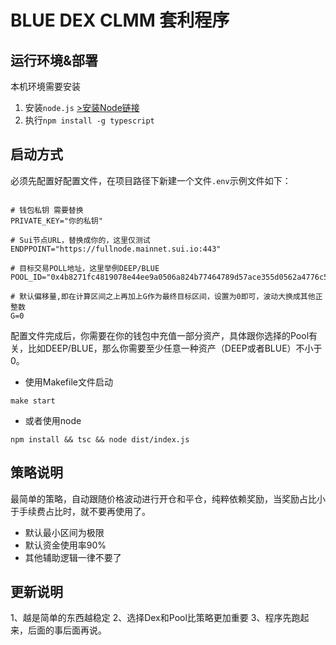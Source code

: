 # BLUE DEX CLMM 套利程序

## 运行环境&部署

本机环境需要安装

1. 安装`node.js` [>安装Node链接](https://nodejs.org/zh-cn/download/package-manager)
2. 执行`npm install -g typescript`

## 启动方式

必须先配置好配置文件，在项目路径下新建一个文件`.env`示例文件如下：

```.dotenv

# 钱包私钥 需要替换
PRIVATE_KEY="你的私钥"

# Sui节点URL，替换成你的，这里仅测试
ENDPPOINT="https://fullnode.mainnet.sui.io:443"

# 目标交易POLL地址，这里举例DEEP/BLUE
POOL_ID="0x4b8271fc4819078e44ee9a0506a824b77464789d57ace355d0562a4776c51840"

# 默认偏移量,即在计算区间之上再加上G作为最终目标区间，设置为0即可，波动大换成其他正整数
G=0
```

配置文件完成后，你需要在你的钱包中充值一部分资产，具体跟你选择的Pool有关，比如DEEP/BLUE，那么你需要至少任意一种资产（DEEP或者BLUE）不小于0。

- 使用Makefile文件启动

```shell
make start
```

- 或者使用node

```shell
npm install && tsc && node dist/index.js
```

## 策略说明

最简单的策略，自动跟随价格波动进行开仓和平仓，纯粹依赖奖励，当奖励占比小于手续费占比时，就不要再使用了。

- 默认最小区间为极限
- 默认资金使用率90%
- 其他辅助逻辑一律不要了

## 更新说明
1、越是简单的东西越稳定
2、选择Dex和Pool比策略更加重要
3、程序先跑起来，后面的事后面再说。
